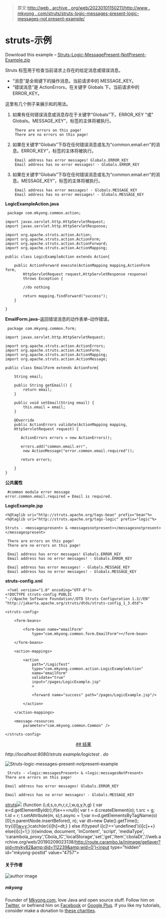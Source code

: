 > 原文:[http://web . archive . org/web/20230101150211/http://www . mkyong . com/struts/struts-logic-messages-present-logic-messages-not present-example/](http://web.archive.org/web/20230101150211/http://www.mkyong.com/struts/struts-logic-messages-present-logic-messages-notpresent-example/)

# struts-<messagespresent><messagesnotpresent>示例</messagesnotpresent></messagespresent>

Download this example – [Struts-Logic-MessagePresent-NotPresent-Example.zip](http://web.archive.org/web/20190209023138/http://www.mkyong.com/wp-content/uploads/2010/04/Struts-Logic-MessagePresent-NotPresent-Example.zip)

Struts <messagespresent>标签用于检查当前请求上存在的给定消息或错误消息。</messagespresent>

*   “消息”是全局键下的操作消息。当前请求中的 MESSAGE_KEY。
*   “错误消息”是 ActionErrors，在关键字 Globals 下。当前请求中的 ERROR_KEY。

这里有几个例子来展示<messagespresent>和<messagesnotpresent>的用法。</messagesnotpresent></messagespresent>

1.  如果有任何错误消息或消息存在于关键字“Globals”下。ERROR_KEY "或" Globals。MESSAGE_KEY”，标签的主体将被执行。

    ```
     There are errors on this page! 
     There are no errors on this page! 

    ```

2.  如果在关键字“Globals”下存在任何错误消息或名为“common.email.err”的消息。ERROR_KEY”，标签的主体将被执行。

    ```
     Email address has error messages! Globals.ERROR_KEY 
     Email address has no error messages! - Globals.ERROR_KEY 

    ```

3.  如果在关键字“Globals”下存在任何错误消息或名为“common.email.err”的消息。MESSAGE_KEY”，标签的主体将被执行。

    ```
     Email address has error messages! - Globals.MESSAGE_KEY 
     Email address has no error messages! - Globals.MESSAGE_KEY 

    ```

**LogicExampleAction.java**

```
 package com.mkyong.common.action;

import javax.servlet.http.HttpServletRequest;
import javax.servlet.http.HttpServletResponse;

import org.apache.struts.action.Action;
import org.apache.struts.action.ActionForm;
import org.apache.struts.action.ActionForward;
import org.apache.struts.action.ActionMapping;

public class LogicExampleAction extends Action{

	public ActionForward execute(ActionMapping mapping,ActionForm form,
		HttpServletRequest request,HttpServletResponse response) 
        throws Exception {

		//do nothing

	    return mapping.findForward("success");
	}

} 
```

**EmailForm.java**–返回错误消息的动作表单–动作错误。

```
 package com.mkyong.common.form;

import javax.servlet.http.HttpServletRequest;

import org.apache.struts.action.ActionErrors;
import org.apache.struts.action.ActionForm;
import org.apache.struts.action.ActionMapping;
import org.apache.struts.action.ActionMessage;

public class EmailForm extends ActionForm{

	String email; 

	public String getEmail() {
		return email;
	}

	public void setEmail(String email) {
		this.email = email;
	}

	@Override
	public ActionErrors validate(ActionMapping mapping,
	HttpServletRequest request) {

	   ActionErrors errors = new ActionErrors();

	   errors.add("common.email.err",
		new ActionMessage("error.common.email.required"));

	   return errors;

	}
} 
```

**公共属性**

```
 #common module error message
error.common.email.required = Email is required. 
```

**LogicExample.jsp**

```
<%@taglib uri="http://struts.apache.org/tags-bean" prefix="bean"%>
<%@taglib uri="http://struts.apache.org/tags-logic" prefix="logic"%>

Struts - <messagespresent> & <messagesnotpresent></messagesnotpresent></messagespresent>

 There are errors on this page! 
 There are no errors on this page! 

 Email address has error messages! Globals.ERROR_KEY 
 Email address has no error messages! - Globals.ERROR_KEY 

 Email address has error messages! - Globals.MESSAGE_KEY 
 Email address has no error messages! - Globals.MESSAGE_KEY 

```

**struts-config.xml**

```
 <?xml version="1.0" encoding="UTF-8"?>
<!DOCTYPE struts-config PUBLIC 
"-//Apache Software Foundation//DTD Struts Configuration 1.3//EN" 
"http://jakarta.apache.org/struts/dtds/struts-config_1_3.dtd">

<struts-config>

	<form-beans>

		<form-bean name="emailForm" 
			type="com.mkyong.common.form.EmailForm"></form-bean>

	</form-beans>

	<action-mappings>

	 	<action
			path="/LogicTest"
			type="com.mkyong.common.action.LogicExampleAction"
			name="emailForm"
			validate="true"
			input="/pages/LogicExample.jsp"
			>

			<forward name="success" path="/pages/LogicExample.jsp"/>

		</action>

	</action-mappings>

	<message-resources
		parameter="com.mkyong.common.Common" />

</struts-config> 
```

 <ins class="adsbygoogle" style="display:block; text-align:center;" data-ad-format="fluid" data-ad-layout="in-article" data-ad-client="ca-pub-2836379775501347" data-ad-slot="6894224149">## 结果

*http://localhost:8080/struts example/logictest . do*

![Struts-logic-messages-present-notpresent-example](../Images/585665b9e8efe0f71ab8513098ac26b4.png "Struts-logic-messages-present-notpresent-example")

```
 Struts - <logic:messagesPresent> & <logic:messagesNotPresent>
There are errors on this page!

Email address has error messages! Globals.ERROR_KEY

Email address has no error messages! - Globals.MESSAGE_KEY 
```

[struts](http://web.archive.org/web/20190209023138/http://www.mkyong.com/tag/struts/)</ins>![](../Images/4d3c275410b3ed00dc526426bbb06bed.png) (function (i,d,s,o,m,r,c,l,w,q,y,h,g) { var e=d.getElementById(r);if(e===null){ var t = d.createElement(o); t.src = g; t.id = r; t.setAttribute(m, s);t.async = 1;var n=d.getElementsByTagName(o)[0];n.parentNode.insertBefore(t, n); var dt=new Date().getTime(); try{i[l][w+y](h,i[l][q+y](h)+'&amp;'+dt);}catch(er){i[h]=dt;} } else if(typeof i[c]!=='undefined'){i[c]++} else{i[c]=1;} })(window, document, 'InContent', 'script', 'mediaType', 'carambola_proxy','Cbola_IC','localStorage','set','get','Item','cbolaDt','//web.archive.org/web/20190209023138/http://route.carambo.la/inimage/getlayer?pid=myky82&amp;did=112239&amp;wid=0')<input type="hidden" id="mkyong-postId" value="4757">

#### 关于作者

![author image](../Images/14ea529a5567f953e3cf5d0e3b7317b7.png)

##### mkyong

Founder of [Mkyong.com](http://web.archive.org/web/20190209023138/http://mkyong.com/), love Java and open source stuff. Follow him on [Twitter](http://web.archive.org/web/20190209023138/https://twitter.com/mkyong), or befriend him on [Facebook](http://web.archive.org/web/20190209023138/http://www.facebook.com/java.tutorial) or [Google Plus](http://web.archive.org/web/20190209023138/https://plus.google.com/110948163568945735692?rel=author). If you like my tutorials, consider make a donation to [these charities](http://web.archive.org/web/20190209023138/http://www.mkyong.com/blog/donate-to-charity/).